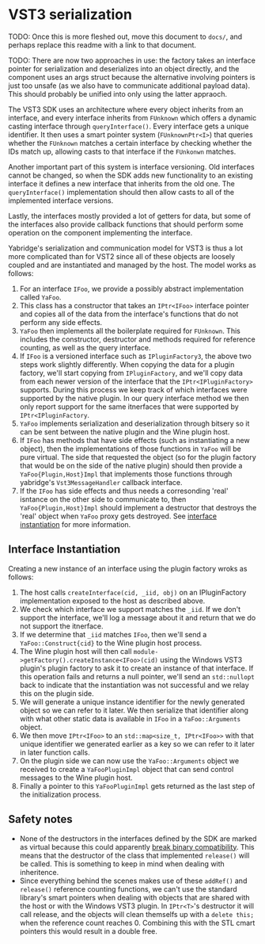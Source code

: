 # VST3 serialization

TODO: Once this is more fleshed out, move this document to `docs/`, and perhaps
replace this readme with a link to that document.

TODO: There are now two approaches in use: the factory takes an interface
pointer for serialization and deserializes into an object directly, and the
component uses an args struct because the alternative involving pointers is just
too unsafe (as we also have to communicate additional payload data). This should
probably be unified into only using the latter appraoch.

The VST3 SDK uses an architecture where every object inherits from an interface,
and every interface inherits from `FUnknown` which offers a dynamic casting
interface through `queryInterface()`. Every interface gets a unique identifier.
It then uses a smart pointer system (`FUnknownPtr<I>`) that queries whether the
`FUnknown` matches a certain interface by checking whether the IDs match up,
allowing casts to that interface if the `FUnkonwn` matches.

Another important part of this system is interface versioning. Old interfaces
cannot be changed, so when the SDK adds new functionality to an existing
interface it defines a new interface that inherits from the old one. The
`queryInterface()` implementation should then allow casts to all of the
implemented interface versions.

Lastly, the interfaces mostly provided a lot of getters for data, but some of
the interfaces also provide callback functions that should perform some
operation on the component implementing the interface.

Yabridge's serialization and communication model for VST3 is thus a lot more
complicated than for VST2 since all of these objects are loosely coupled and are
instantiated and managed by the host. The model works as follows:

1. For an interface `IFoo`, we provide a possibly abstract implementation called
   `YaFoo`.
2. This class has a constructor that takes an `IPtr<IFoo>` interface pointer and
   copies all of the data from the interface's functions that do not perform any
   side effects.
3. `YaFoo` then implements all the boilerplate required for `FUnknown`. This
   includes the constructor, destructor and methods required for reference
   counting, as well as the query interface.
4. If `IFoo` is a versioned interface such as `IPluginFactory3`, the above two
   steps work slightly differently. When copying the data for a plugin factory,
   we'll start copying from `IPluginFactory`, and we'll copy data from each
   newer version of the interface that the `IPtr<IPluginFactory>` supports.
   During this process we keep track of which interfaces were supported by the
   native plugin. In our query interface method we then only report support for
   the same itnerfaces that were supported by `IPtr<IPluginFactory`.
5. `YaFoo` implements serialization and deserialization through bitsery so it
   can be sent between the native plugin and the Wine plugin host.
6. If `IFoo` has methods that have side effects (such as instantiating a new
   object), then the implementations of those functions in `YaFoo` will be pure
   virtual. The side that requested the object (so for the plugin factory that
   would be on the side of the native plugin) should then provide a `YaFoo{Plugin,Host}Impl`
   that implements those functions through yabridge's `Vst3MessageHandler`
   callback interface.
7. If the `IFoo` has side effects and thus needs a corresonding 'real' isntance
   on the other side to communicate to, then `YaFoo{Plugin,Host}Impl` should
   implement a destructor that destroys the 'real' object when `YaFoo` proxy
   gets destroyed. See [interface instantiation](#interface-instantiation) for
   more information.

## Interface Instantiation

Creating a new instance of an interface using the plugin factory wroks as
follows:

1. The host calls `createInterface(cid, _iid, obj)` on an IPluginFactory
   implementation exposed to the host as described above.
2. We check which interface we support matches the `_iid`. If we don't support
   the interface, we'll log a message about it and return that we do not support
   the itnerface.
3. If we determine that `_iid` matches `IFoo`, then we'll send a
   `YaFoo::Construct{cid}` to the Wine plugin host process.
4. The Wine plugin host will then call
   `module->getFactory().createInstance<IFoo>(cid)` using the Windows VST3
   plugin's plugin factory to ask it to create an instance of that interface. If
   this operation fails and returns a null pointer, we'll send an `std::nullopt`
   back to indicate that the instantiation was not successful and we relay this
   on the plugin side.
5. We will generate a unique instance identifier for the newly generated object
   so we can refer to it later. We then serialize that identifier along with
   what other static data is available in `IFoo` in a `YaFoo::Arguments` object.
6. We then move `IPtr<IFoo>` to an `std::map<size_t, IPtr<IFoo>>` with that
   unique identifier we generated earlier as a key so we can refer to it later
   in later function calls.
7. On the plugin side we can now use the `YaFoo::Arguments` object we received
   to create a `YaFooPluginImpl` object that can send control messages to the
   Wine plugin host.
8. Finally a pointer to this `YaFooPluginImpl` gets returned as the last step of
   the initialization process.

## Safety notes

- None of the destructors in the interfaces defined by the SDK are marked as
  virtual because this could apparently [break binary
  compatibility](https://github.com/steinbergmedia/vst3sdk/issues/21). This
  means that the destructor of the class that implemented `release()` will be
  called. This is something to keep in mind when dealing with inheritence.
- Since everything behind the scenes makes use of these `addRef()` and
  `release()` reference counting functions, we can't use the standard library's
  smart pointers when dealing with objects that are shared with the host or with
  the Windows VST3 plugin. In `IPtr<T>`'s destructor it will call release, and
  the objects will clean themselfs up with a `delete this;` when the reference
  count reaches 0. Combining this with the STL cmart pointers this would result
  in a double free.
